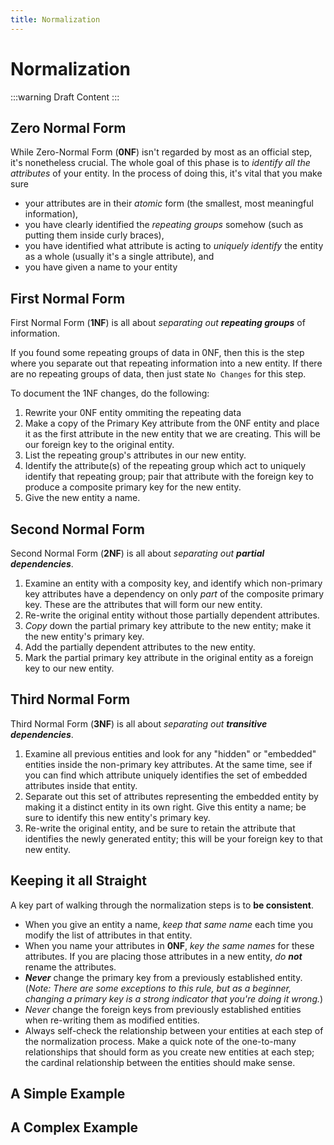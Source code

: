 ```yaml
---
title: Normalization
---
```

# Normalization

:::warning
Draft Content
:::

## Zero Normal Form

While Zero-Normal Form (**0NF**) isn't regarded by most as an official step, it's nonetheless crucial. The whole goal of this phase is to *identify all the attributes* of your entity. In the process of doing this, it's vital that you make sure

- your attributes are in their *atomic* form (the smallest, most meaningful information),
- you have clearly identified the *repeating groups* somehow (such as putting them inside curly braces),
- you have identified what attribute is acting to *uniquely identify* the entity as a whole (usually it's a single attribute), and
- you have given a name to your entity

<!--
1. Give a name to the complete form (this is our core entity)
2. List all the metadata as atomized attributes
3. Identify the unique primary key attribute
4, Identify which attributes represent a set of repeating data
-->

## First Normal Form

First Normal Form (**1NF**) is all about *separating out **repeating groups*** of information.

If you found some repeating groups of data in 0NF, then this is the step where you separate out that repeating information into a new entity. If there are no repeating groups of data, then just state `No Changes` for this step.

To document the 1NF changes, do the following:

1. Rewrite your 0NF entity ommiting the repeating data
2. Make a copy of the Primary Key attribute from the 0NF entity and place it as the first attribute in the new entity that we are creating. This will be our foreign key to the original entity.
3. List the repeating group's attributes in our new entity.
4. Identify the attribute(s) of the repeating group which act to uniquely identify that repeating group; pair that attribute with the foreign key to produce a composite primary key for the new entity.
5. Give the new entity a name.


## Second Normal Form

Second Normal Form (**2NF**) is all about *separating out **partial dependencies***.

1. Examine an entity with a composity key, and identify which non-primary key attributes have a dependency on only *part* of the composite primary key. These are the attributes that will form our new entity.
2. Re-write the original entity without those partially dependent attributes.
3. *Copy* down the partial primary key attribute to the new entity; make it the new entity's primary key.
4. Add the partially dependent attributes to the new entity.
5. Mark the partial primary key attribute in the original entity as a foreign key to our new entity.

## Third Normal Form

Third Normal Form (**3NF**) is all about *separating out **transitive dependencies***.

1. Examine all previous entities and look for any "hidden" or "embedded" entities inside the non-primary key attributes. At the same time, see if you can find which attribute uniquely identifies the set of embedded attributes inside that entity.
2. Separate out this set of attributes representing the embedded entity by making it a distinct entity in its own right. Give this entity a name; be sure to identify this new entity's primary key.
3. Re-write the original entity, and be sure to retain the attribute that identifies the newly generated entity; this will be your foreign key to that new entity.

## Keeping it all Straight

A key part of walking through the normalization steps is to **be consistent**.

- When you give an entity a name, *keep that same name* each time you modify the list of attributes in that entity.
- When you name your attributes in **0NF**, *key the same names* for these attributes. If you are placing those attributes in a new entity, *do **not*** rename the attributes.
- ***Never*** change the primary key from a previously established entity. (*Note: There are some exceptions to this rule, but as a beginner, changing a primary key is a strong indicator that you're doing it wrong.*)
- *Never* change the foreign keys from previously established entities when re-writing them as modified entities.
- Always self-check the relationship between your entities at each step of the normalization process. Make a quick note of the one-to-many relationships that should form as you create new entities at each step; the cardinal relationship between the entities should make sense.

## A Simple Example


## A Complex Example

